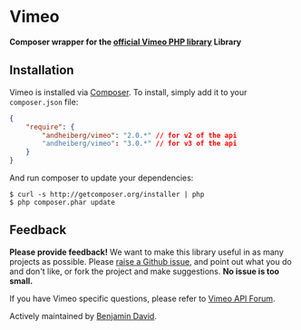 # Vimeo

**Composer wrapper for the [official Vimeo PHP library](https://github.com/vimeo/vimeo-php-lib) Library**

## Installation

Vimeo is installed via [Composer](http://getcomposer.org/). To install, simply add it
to your `composer.json` file:

```json
{
    "require": {
        "andheiberg/vimeo": "2.0.*" // for v2 of the api
        "andheiberg/vimeo": "3.0.*" // for v3 of the api
    }
}
```

And run composer to update your dependencies:

    $ curl -s http://getcomposer.org/installer | php
    $ php composer.phar update

## Feedback

**Please provide feedback!** We want to make this library useful in as many projects as possible.
Please [raise a Github issue](https://github.com/AndreasHeiberg/vimeo/issues), and point out what you do and don't like, or fork the project and make
suggestions. **No issue is too small.**

If you have Vimeo specific questions, please refer to [Vimeo API Forum](https://vimeo.com/forums/api).

Actively maintained by [Benjamin David](https://github.com/benjamindavid).